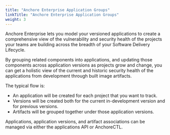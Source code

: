 ```yaml
---
title: "Anchore Enterprise Application Groups"
linkTitle: "Anchore Enterprise Application Groups"
weight: 3
---
```


Anchore Enterprise lets you model your versioned applications to create a comprehensive view of the vulnerability and security health of the projects your teams are building across the breadth of your Software Delivery Lifecycle. 

By grouping related components into applications, and updating those components across application versions as projects grow and change, you can get a holistic view of the current and historic security health of the applications from development through built image artifacts.

The typical flow is:
- An application will be created for each project that you want to track.
- Versions will be created both for the current in-development version and for previous versions. 
- Artifacts will be grouped together under those application versions. 

Applications, application versions, and artifact associations can be managed via either the applications API or AnchoreCTL.

